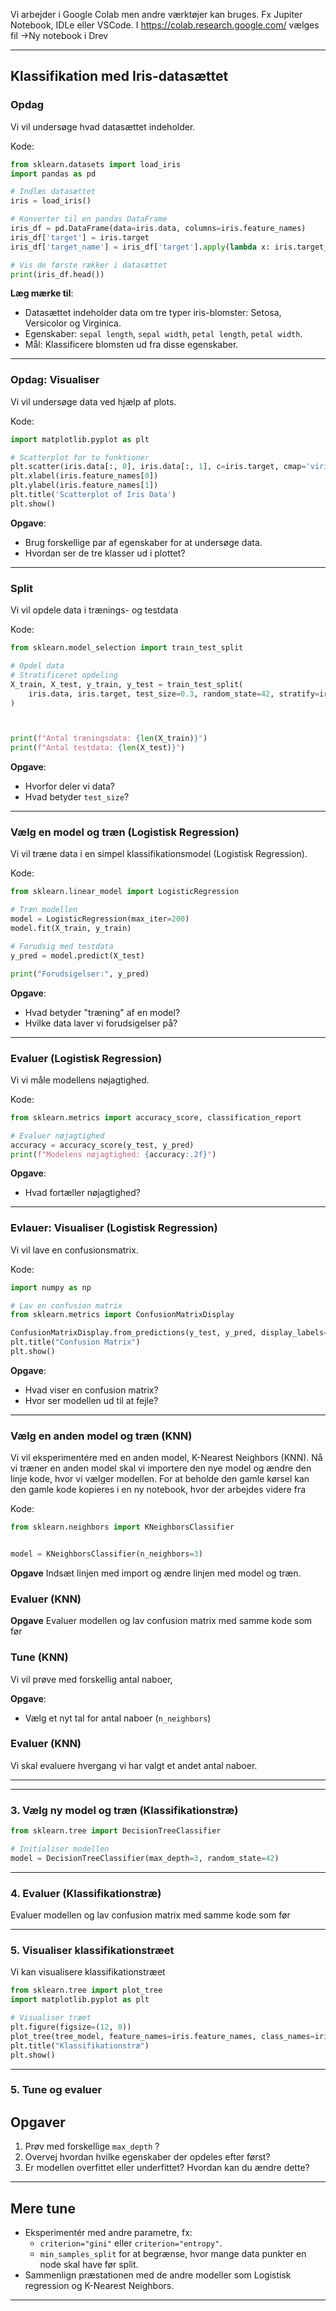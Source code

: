
Vi arbejder i Google Colab men andre værktøjer kan bruges. Fx Jupiter Notebook, IDLe eller VSCode. 
I https://colab.research.google.com/ vælges fil ->Ny  notebook i Drev


---

## **Klassifikation med Iris-datasættet**


### **Opdag**
Vi vil undersøge hvad datasættet indeholder.

Kode:
```python
from sklearn.datasets import load_iris
import pandas as pd

# Indlæs datasættet
iris = load_iris()

# Konverter til en pandas DataFrame
iris_df = pd.DataFrame(data=iris.data, columns=iris.feature_names)
iris_df['target'] = iris.target
iris_df['target_name'] = iris_df['target'].apply(lambda x: iris.target_names[x])

# Vis de første rækker i datasættet
print(iris_df.head())
```

**Læg mærke til**:
- Datasættet indeholder data om tre typer iris-blomster: Setosa, Versicolor og Virginica.
- Egenskaber: `sepal length`, `sepal width`, `petal length`, `petal width`.
- Mål: Klassificere blomsten ud fra disse egenskaber.

---

### **Opdag: Visualiser**
Vi vil undersøge data ved hjælp af plots.

Kode:
```python
import matplotlib.pyplot as plt

# Scatterplot for to funktioner
plt.scatter(iris.data[:, 0], iris.data[:, 1], c=iris.target, cmap='viridis')
plt.xlabel(iris.feature_names[0])
plt.ylabel(iris.feature_names[1])
plt.title('Scatterplot of Iris Data')
plt.show()
```

**Opgave**:
- Brug forskellige par af egenskaber for at undersøge data.
- Hvordan ser de tre klasser ud i plottet?

---

### **Split**
Vi vil opdele data i trænings- og testdata

Kode:
```python
from sklearn.model_selection import train_test_split

# Opdel data
# Stratificeret opdeling
X_train, X_test, y_train, y_test = train_test_split(
    iris.data, iris.target, test_size=0.3, random_state=42, stratify=iris.target
)



print(f"Antal træningsdata: {len(X_train)}")
print(f"Antal testdata: {len(X_test)}")

```

**Opgave**:
- Hvorfor deler vi data?
- Hvad betyder `test_size`?

---
### **Vælg en model og træn (Logistisk Regression)**
Vi vil træne data i en simpel klassifikationsmodel (Logistisk Regression).

Kode:
```python
from sklearn.linear_model import LogisticRegression

# Træn modellen
model = LogisticRegression(max_iter=200)
model.fit(X_train, y_train)

# Forudsig med testdata
y_pred = model.predict(X_test)

print("Forudsigelser:", y_pred)
```

**Opgave**:
- Hvad betyder "træning" af en model?
- Hvilke data laver vi forudsigelser på?
  

---

### **Evaluer (Logistisk Regression)**
Vi vi måle modellens nøjagtighed.

Kode:
```python
from sklearn.metrics import accuracy_score, classification_report

# Evaluer nøjagtighed
accuracy = accuracy_score(y_test, y_pred)
print(f"Modelens nøjagtighed: {accuracy:.2f}")


```

**Opgave**:
- Hvad fortæller nøjagtighed?

---

### **Evlauer: Visualiser (Logistisk Regression)**
Vi vil lave en confusionsmatrix.

Kode:
```python
import numpy as np

# Lav en confusion matrix
from sklearn.metrics import ConfusionMatrixDisplay

ConfusionMatrixDisplay.from_predictions(y_test, y_pred, display_labels=iris.target_names, cmap='viridis')
plt.title("Confusion Matrix")
plt.show()
```

**Opgave**:
- Hvad viser en confusion matrix?
- Hvor ser modellen ud til at fejle?

---

### **Vælg en anden model og træn (KNN)**
Vi vil eksperimentére med en anden model, K-Nearest Neighbors (KNN).
Nå vi træner en anden model skal vi importere den nye model og ændre den linje kode, hvor vi vælger modellen.
For at beholde den gamle kørsel kan den gamle kode kopieres i en ny notebook, hvor der arbejdes videre fra

Kode:
```python
from sklearn.neighbors import KNeighborsClassifier


model = KNeighborsClassifier(n_neighbors=3)
```
**Opgave** 
Indsæt linjen med import og ændre linjen med model og træn.

### **Evaluer (KNN)**
**Opgave** 
Evaluer modellen og lav confusion matrix med samme kode som før


### **Tune (KNN)**
Vi vil prøve med forskellig antal naboer,

**Opgave**:

- Vælg et nyt tal for antal naboer (`n_neighbors`)

### **Evaluer (KNN)**
Vi skal evaluere hvergang vi har valgt et andet antal naboer.


---



---

### **3. Vælg ny model og træn (Klassifikationstræ)**
```python
from sklearn.tree import DecisionTreeClassifier

# Initialiser modellen
model = DecisionTreeClassifier(max_depth=3, random_state=42)

```

---

### **4. Evaluer (Klassifikationstræ)**
Evaluer modellen og lav confusion matrix med samme kode som før

---

### **5. Visualiser klassifikationstræet**
Vi kan visualisere klassifikationstræet
```python
from sklearn.tree import plot_tree
import matplotlib.pyplot as plt

# Visualiser træet
plt.figure(figsize=(12, 8))
plot_tree(tree_model, feature_names=iris.feature_names, class_names=iris.target_names, filled=True)
plt.title("Klassifikationstræ")
plt.show()
```

---

### **5. Tune og evaluer**
## **Opgaver**
1. Prøv med forskellige `max_depth` ?
2. Overvej hvordan  hvilke egenskaber der opdeles efter først?
3. Er modellen overfittet eller underfittet? Hvordan kan du ændre dette?

---

## **Mere tune**
- Eksperimentér med andre parametre, fx:
  - `criterion="gini"` eller `criterion="entropy"`.
  - `min_samples_split` for at begrænse, hvor mange data punkter en node skal have før split.
- Sammenlign præstationen med de andre modeller som Logistisk regression og K-Nearest Neighbors.

---

